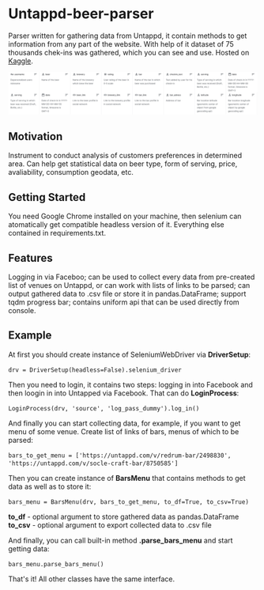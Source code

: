 # Untappd-beer-parser
Parser written for gathering data from Untappd, it contain methods to get information from any part of the website. With help of it dataset of 75 thousands chek-ins was gathered, which you can see and use. Hosted on [Kaggle](https://www.kaggle.com/kondrasso/saint-petersburg-craft-beer).

![image](github_readme_header.png)

## Motivation
Instrument to conduct analysis of customers preferences in determined area. Can help get statistical data on beer type, form of serving, price, avaliability, consumption geodata, etc. 

## Getting Started
You need Google Chrome installed on your machine, then selenium can atomatically get compatible headless version of it. Everything else contained in requirements.txt.

## Features

Logging in via Faceboo; can be used to collect every data from pre-created list of venues on Untappd, or can work with lists of links to be parsed; can output gathered data to .csv file or store it in pandas.DataFrame; support tqdm progress bar; contains uniform api that can be used directly from console. 

## Example

At first you should create instance of SeleniumWebDriver via **DriverSetup**:

    drv = DriverSetup(headless=False).selenium_driver

Then you need to login, it contains two steps: logging in into Facebook and then loogin in into Untapped via Facebook. That can do **LoginProcess**:

    LoginProcess(drv, 'source', 'log_pass_dummy').log_in()
    
And finally you can start collecting data, for example, if you want to get menu of some venue.
Create list of links of bars, menus of which to be parsed:
    
    bars_to_get_menu = ['https://untappd.com/v/redrum-bar/2498830', 'https://untappd.com/v/socle-craft-bar/8750585']
 
Then you can create instance of **BarsMenu** that contains methods to get data as well as to store it:

    bars_menu = BarsMenu(drv, bars_to_get_menu, to_df=True, to_csv=True)


**to_df** - optional argument to store gathered data as pandas.DataFrame  
**to_csv** - optional argument to export collected data to .csv file  

And finally, you can call built-in method **.parse_bars_menu** and start getting data:

    bars_menu.parse_bars_menu()


That's it! All other classes have the same interface.
